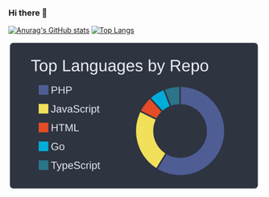 ### Hi there 👋

[![Anurag's GitHub stats](https://github-readme-stats.vercel.app/api?username=t-aburasoba)](https://github.com/anuraghazra/github-readme-stats)
[![Top Langs](https://github-readme-stats.vercel.app/api/top-langs/?username=t-aburasoba)](https://github.com/anuraghazra/github-readme-stats)


[![](https://raw.githubusercontent.com/t-aburasoba/t-aburasoba/main/profile-summary-card-output/nord_dark/1-repos-per-language.svg)](https://github.com/vn7n24fzkq/github-profile-summary-cards)
